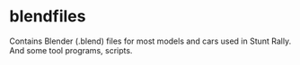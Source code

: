blendfiles
==========

Contains Blender (.blend) files for most models and cars used in Stunt Rally.
And some tool programs, scripts.
